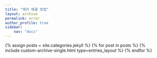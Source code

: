 ```yaml
---
title: "에러 해결 방법"
layout: archive
permalink: error
author_profile: true
sidebar:
    nav: "docs"
---
```


{% assign posts = site.categories.jekyll %}
{% for post in posts %}
  {% include custom-archive-single.html type=entries_layout %}
{% endfor %}